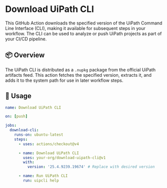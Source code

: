 # Download UiPath CLI

This GitHub Action downloads the specified version of the UiPath Command Line Interface (CLI), making it available for subsequent steps in your workflow. The CLI can be used to analyze or push UiPath projects as part of your CI/CD pipeline.

## 📦 Overview

The UiPath CLI is distributed as a `.nupkg` package from the official UiPath artifacts feed. This action fetches the specified version, extracts it, and adds it to the system path for use in later workflow steps.

## 🚀 Usage

```yaml
name: Download UiPath CLI

on: [push]

jobs:
  download-cli:
    runs-on: ubuntu-latest
    steps:
      - uses: actions/checkout@v4

      - name: Download UiPath CLI
        uses: your-org/download-uipath-cli@v1
        with:
          version: '25.4.9239.19674' # Replace with desired version

      - name: Run UiPath CLI
        run: uipcli help